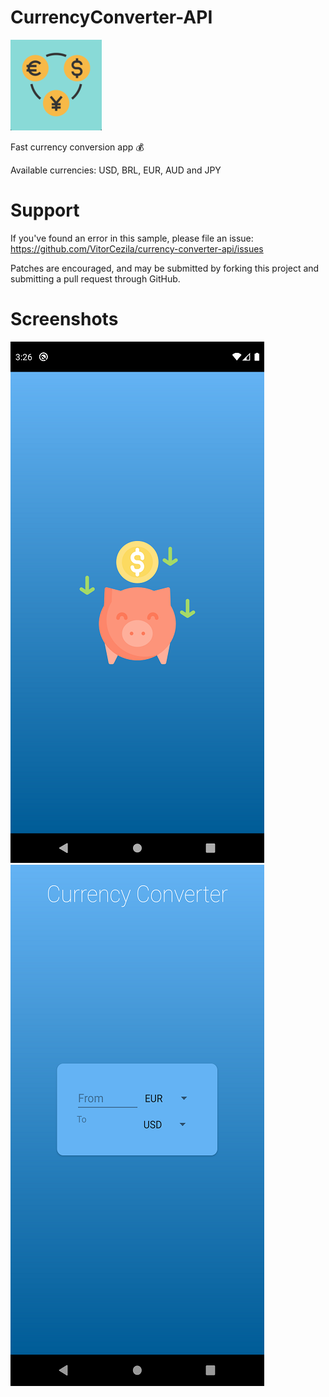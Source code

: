 # CurrencyConverter-API

![](images/icon_currency.png)

Fast currency conversion app 💰

Available currencies: USD, BRL, EUR, AUD and JPY

# Support
If you've found an error in this sample, please file an issue: https://github.com/VitorCezila/currency-converter-api/issues

Patches are encouraged, and may be submitted by forking this project and submitting a pull request through GitHub.

# Screenshots

![](screenshots/screen1.png)
![](screenshots/screen2.png)
